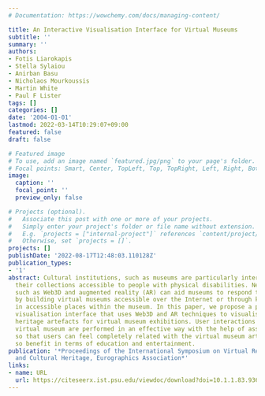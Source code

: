 ```yaml
---
# Documentation: https://wowchemy.com/docs/managing-content/

title: An Interactive Visualisation Interface for Virtual Museums
subtitle: ''
summary: ''
authors:
- Fotis Liarokapis
- Stella Sylaiou
- Anirban Basu
- Nicholaos Mourkoussis
- Martin White
- Paul F Lister
tags: []
categories: []
date: '2004-01-01'
lastmod: 2022-03-14T10:29:07+09:00
featured: false
draft: false

# Featured image
# To use, add an image named `featured.jpg/png` to your page's folder.
# Focal points: Smart, Center, TopLeft, Top, TopRight, Left, Right, BottomLeft, Bottom, BottomRight.
image:
  caption: ''
  focal_point: ''
  preview_only: false

# Projects (optional).
#   Associate this post with one or more of your projects.
#   Simply enter your project's folder or file name without extension.
#   E.g. `projects = ["internal-project"]` references `content/project/deep-learning/index.md`.
#   Otherwise, set `projects = []`.
projects: []
publishDate: '2022-08-17T12:48:03.110128Z'
publication_types:
- '1'
abstract: Cultural institutions, such as museums are particularly interested in making
  their collections accessible to people with physical disabilities. New technologies,
  such as Web3D and augmented reality (AR) can aid museums to respond to this challenge
  by building virtual museums accessible over the Internet or through kiosks located
  in accessible places within the museum. In this paper, we propose a prototype user-friendly
  visualisation interface that uses Web3D and AR techniques to visualise cultural
  heritage artefacts for virtual museum exhibitions. User interactions within the
  virtual museum are performed in an effective way with the help of assistive technology,
  so that users can feel completely related with the virtual museum artefacts and
  so benefit in terms of education and entertainment.
publication: '*Proceedings of the International Symposium on Virtual Reality, Archaeology
  and Cultural Heritage, Eurographics Association*'
links:
- name: URL
  url: https://citeseerx.ist.psu.edu/viewdoc/download?doi=10.1.1.83.9361&rep=rep1&type=pdf
---
```

